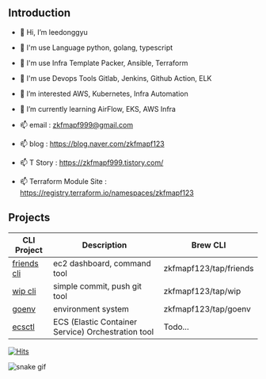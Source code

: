 ## Introduction

- 👋 Hi, I’m leedonggyu
- 👋 I'm use Language python, golang, typescript
- 👋 I'm use Infra Template Packer, Ansible, Terraform
- 👋 I'm use Devops Tools Gitlab, Jenkins, Github Action, ELK
- 👀 I’m interested AWS, Kubernetes, Infra Automation
- 🌱 I’m currently learning AirFlow, EKS, AWS Infra

- 📫 email : zkfmapf999@gmail.com
- 📫 blog : https://blog.naver.com/zkfmapf123
- 📫 T Story : https://zkfmapf999.tistory.com/
- 📫 Terraform Module Site : https://registry.terraform.io/namespaces/zkfmapf123

## Projects

| CLI Project                                                 | Description                                        | Brew CLI               |
| ----------------------------------------------------------- | -------------------------------------------------- | ---------------------- |
| [friends cli](https://github.com/zkfmapf123/Wakeup-Friends) | ec2 dashboard, command tool                        | zkfmapf123/tap/friends |
| [wip cli](https://github.com/zkfmapf123/Wip)                | simple commit, push git tool                       | zkfmapf123/tap/wip     |
| [goenv](https://github.com/zkfmapf123/go-download-env) | environment system | zkfmapf123/tap/goenv |
| [ecsctl](https://github.com/zkfmapf123/ecsctl)              | ECS (Elastic Container Service) Orchestration tool | Todo...                |

[![Hits](https://hits.seeyoufarm.com/api/count/incr/badge.svg?url=https%3A%2F%2Fgithub.com%2Fzkfmapf123&count_bg=%2379C83D&title_bg=%23555555&icon=&icon_color=%23E7E7E7&title=hits&edge_flat=false)](https://hits.seeyoufarm.com)

![snake gif](https://github.com/zkfmapf123/zkfmapf123/blob/output/github-contribution-grid-snake.svg)

